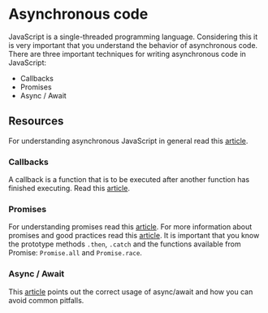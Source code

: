 # Asynchronous code
JavaScript is a single-threaded programming language. Considering this it is very important that you understand the behavior of asynchronous code.
There are three important techniques for writing asynchronous code in JavaScript:
* Callbacks
* Promises
* Async / Await


## Resources
For understanding asynchronous JavaScript in general read this [article](https://blog.bitsrc.io/understanding-asynchronous-javascript-the-event-loop-74cd408419ff).

### Callbacks
A callback is a function that is to be executed after another function has finished executing. Read this [article](https://codeburst.io/javascript-what-the-heck-is-a-callback-aba4da2deced).

### Promises
For understanding promises read this [article](https://codeburst.io/a-simple-guide-to-es6-promises-d71bacd2e13a). For more information about promises and good practices read this [article](https://medium.com/javascript-scene/master-the-javascript-interview-what-is-a-promise-27fc71e77261). It is important that you know the prototype methods `.then`, `.catch` and the functions available from Promise: `Promise.all` and `Promise.race`.

### Async / Await
This [article](https://medium.freecodecamp.org/avoiding-the-async-await-hell-c77a0fb71c4c) points out the correct usage of async/await and how you can avoid common pitfalls.
